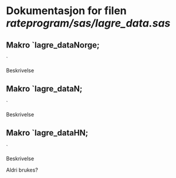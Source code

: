 
# Dokumentasjon for filen *rateprogram/sas/lagre_data.sas*


## Makro `lagre_dataNorge;
`

Beskrivelse

## Makro `lagre_dataN;
`

Beskrivelse

## Makro `lagre_dataHN;
`

Beskrivelse

Aldri brukes?
